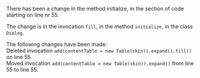 There has been a change in the method initialize, in the section of code starting on line nr 55.
  
The change is in the invocation ```fill```, in the method ```initialize```, in the class ```Dialog```.
  
The following changes have been made:  
Deleted invocation ```add(contentTable = new Table(skin)).expand().fill()``` on line 55.  
Moved invocation ```add(contentTable = new Table(skin)).expand()``` from line 55 to line 55.  

